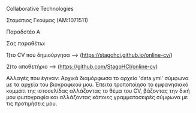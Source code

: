 Collaborative Technologies

Σταμάτιος Γκούμας (ΑΜ:1071511)

Παραδοτέο Α

Σας παραθέτω:

1)το CV που δημιούργησα --> (https://stagohci.github.io/online-cv/)

2)το αποθετήριο --> (https://github.com/StagoHCI/online-cv)


Αλλαγές που έγιναν:
Αρχικά διαμόρφωσα το αρχείο 'data.yml' σύμφωνα με τα αρχεία του βιογραφικού μου.
Έπειτα τροποποίησα το εμφανησιακό κομμάτι της ιστοσελίδας αλλάζοντας το θέμα του CV, βάζοντας την δική μου φωτογραφία και αλλάζοντας κάποιες γραμματοσειρές σύμφωνα με τις προτιμήσεις μου.



